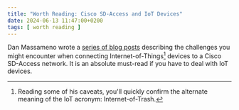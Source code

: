 ```yaml
---
title: "Worth Reading: Cisco SD-Access and IoT Devices"
date: 2024-06-13 11:47:00+0200
tags: [ worth reading ]
---
```

Dan Massameno wrote a [series of blog posts](https://packetpushers.net/blog/cisco-sd-access-internet-of-things-iot/) describing the challenges you might encounter when connecting Internet-of-Things[^IOT] devices to a Cisco SD-Access network. It is an absolute must-read if you have to deal with IoT devices.

[^IOT]: Reading some of his caveats, you'll quickly confirm the alternate meaning of the IoT acronym: Internet-of-Trash.
